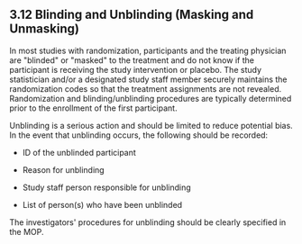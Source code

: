 ## 3.12 Blinding and Unblinding (Masking and Unmasking)

In most studies with randomization, participants and the treating
physician are \"blinded\" or \"masked\" to the treatment and do not know
if the participant is receiving the study intervention or placebo. The
study statistician and/or a designated study staff member securely
maintains the randomization codes so that the treatment assignments are
not revealed. Randomization and blinding/unblinding procedures are
typically determined prior to the enrollment of the first participant.

Unblinding is a serious action and should be limited to reduce potential
bias. In the event that unblinding occurs, the following should be
recorded:

-   ID of the unblinded participant

-   Reason for unblinding

-   Study staff person responsible for unblinding

-   List of person(s) who have been unblinded

The investigators' procedures for unblinding should be clearly specified
in the MOP.

